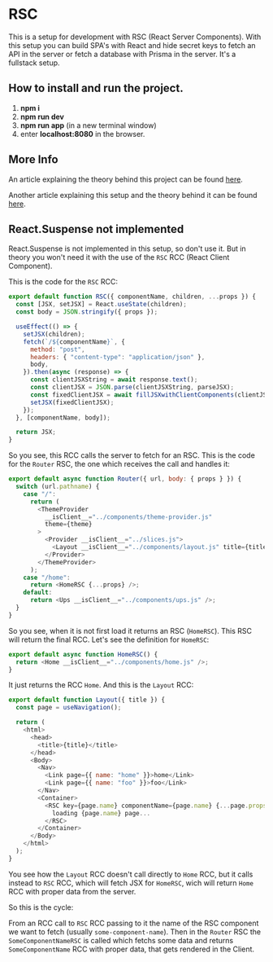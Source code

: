 # RSC

This is a setup for development with RSC (React Server Components). With this setup you can build SPA's with React and hide secret keys to fetch an API in the server or fetch a database with Prisma in the server. It's a fullstack setup.

## How to install and run the project.

1. **npm i**
2. **npm run dev**
3. **npm run app** (in a new terminal window)
4. enter **localhost:8080** in the browser.

## More Info

An article explaining the theory behind this project can be found [here](https://medium.com/@roggc9/rsc-ssr-rcc-react-client-components-implementation-from-scratch-e96ba0d6e1b4).

Another article explaining this setup and the theory behind it can be found [here](https://medium.com/@roggc9/a-setup-for-rsc-development-1524cb1015ca).

## React.Suspense not implemented

React.Suspense is not implemented in this setup, so don't use it. But in theory you won't need it with the use of the `RSC` RCC (React Client Component).

This is the code for the `RSC` RCC:

```javascript
export default function RSC({ componentName, children, ...props }) {
  const [JSX, setJSX] = React.useState(children);
  const body = JSON.stringify({ props });

  useEffect(() => {
    setJSX(children);
    fetch(`/${componentName}`, {
      method: "post",
      headers: { "content-type": "application/json" },
      body,
    }).then(async (response) => {
      const clientJSXString = await response.text();
      const clientJSX = JSON.parse(clientJSXString, parseJSX);
      const fixedClientJSX = await fillJSXwithClientComponents(clientJSX);
      setJSX(fixedClientJSX);
    });
  }, [componentName, body]);

  return JSX;
}
```

So you see, this RCC calls the server to fetch for an RSC. This is the code for the `Router` RSC, the one which receives the call and handles it:

```javascript
export default async function Router({ url, body: { props } }) {
  switch (url.pathname) {
    case "/":
      return (
        <ThemeProvider
          __isClient__="../components/theme-provider.js"
          theme={theme}
        >
          <Provider __isClient__="../slices.js">
            <Layout __isClient__="../components/layout.js" title={title} />
          </Provider>
        </ThemeProvider>
      );
    case "/home":
      return <HomeRSC {...props} />;
    default:
      return <Ups __isClient__="../components/ups.js" />;
  }
}
```

So you see, when it is not first load it returns an RSC (`HomeRSC`). This RSC will return the final RCC. Let's see the definition for `HomeRSC`:

```javascript
export default async function HomeRSC() {
  return <Home __isClient__="../components/home.js" />;
}
```

It just returns the RCC `Home`. And this is the `Layout` RCC:

```javascript
export default function Layout({ title }) {
  const page = useNavigation();

  return (
    <html>
      <head>
        <title>{title}</title>
      </head>
      <Body>
        <Nav>
          <Link page={{ name: "home" }}>home</Link>
          <Link page={{ name: "foo" }}>foo</Link>
        </Nav>
        <Container>
          <RSC key={page.name} componentName={page.name} {...page.props}>
            loading {page.name} page...
          </RSC>
        </Container>
      </Body>
    </html>
  );
}
```

You see how the `Layout` RCC doesn't call directly to `Home` RCC, but it calls instead to `RSC` RCC, which will fetch JSX for `HomeRSC`, wich will return `Home` RCC with proper data from the server.

So this is the cycle:

From an RCC call to `RSC` RCC passing to it the name of the RSC component we want to fetch (usually `some-component-name`). Then in the `Router` RSC the `SomeComponentNameRSC` is called which fetchs some data and returns `SomeComponentName` RCC with proper data, that gets rendered in the Client.
